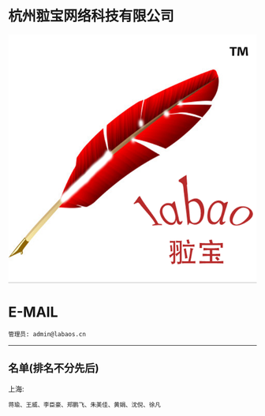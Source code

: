 杭州翋宝网络科技有限公司
======

![image](docs/image/labaoslogo.png)

E-MAIL
======

```bash
管理员: admin@labaos.cn

```

---

名单(排名不分先后)
---

上海:
```bash
蒋瑜、王威、李臣豪、郑鹏飞、朱美佳、黄娟、沈倪、徐凡
```

